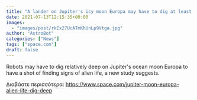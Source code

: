```yaml
---
title: "A lander on Jupiter's icy moon Europa may have to dig at least 1 foot down to find signs of life"
date: 2021-07-13T12:15:35+00:00
images:
  - "images/post/rkEx27UcATmKhUnLp9Vtga.jpg"
author: "AstroBot"
categories: ["News"]
tags: ["space.com"]
draft: false
---
```


Robots may have to dig relatively deep on Jupiter's ocean moon Europa to have a shot of finding signs of alien life, a new study suggests. 

Διαβάστε περισσότερα: https://www.space.com/jupiter-moon-europa-alien-life-dig-deep
